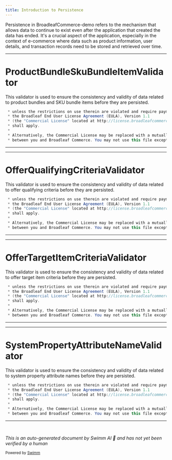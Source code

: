 ```yaml
---
title: Introduction to Persistence
---
```

Persistence in BroadleafCommerce-demo refers to the mechanism that allows data to continue to exist even after the application that created the data has ended. It's a crucial aspect of the application, especially in the context of e-commerce where data such as product information, user details, and transaction records need to be stored and retrieved over time.

<SwmSnippet path="/admin/broadleaf-admin-module/src/main/java/org/broadleafcommerce/admin/persistence/validation/ProductBundleSkuBundleItemValidator.java" line="9">

---

# ProductBundleSkuBundleItemValidator

This validator is used to ensure the consistency and validity of data related to product bundles and SKU bundle items before they are persisted.

```java
 * unless the restrictions on use therein are violated and require payment to Broadleaf in which case
 * the Broadleaf End User License Agreement (EULA), Version 1.1
 * (the "Commercial License" located at http://license.broadleafcommerce.org/commercial_license-1.1.txt)
 * shall apply.
 * 
 * Alternatively, the Commercial License may be replaced with a mutually agreed upon license (the "Custom License")
 * between you and Broadleaf Commerce. You may not use this file except in compliance with the applicable license.
```

---

</SwmSnippet>

<SwmSnippet path="/admin/broadleaf-admin-module/src/main/java/org/broadleafcommerce/admin/persistence/validation/OfferQualifyingCriteriaValidator.java" line="9">

---

# OfferQualifyingCriteriaValidator

This validator is used to ensure the consistency and validity of data related to offer qualifying criteria before they are persisted.

```java
 * unless the restrictions on use therein are violated and require payment to Broadleaf in which case
 * the Broadleaf End User License Agreement (EULA), Version 1.1
 * (the "Commercial License" located at http://license.broadleafcommerce.org/commercial_license-1.1.txt)
 * shall apply.
 * 
 * Alternatively, the Commercial License may be replaced with a mutually agreed upon license (the "Custom License")
 * between you and Broadleaf Commerce. You may not use this file except in compliance with the applicable license.
```

---

</SwmSnippet>

<SwmSnippet path="/admin/broadleaf-admin-module/src/main/java/org/broadleafcommerce/admin/persistence/validation/OfferTargetItemCriteriaValidator.java" line="9">

---

# OfferTargetItemCriteriaValidator

This validator is used to ensure the consistency and validity of data related to offer target item criteria before they are persisted.

```java
 * unless the restrictions on use therein are violated and require payment to Broadleaf in which case
 * the Broadleaf End User License Agreement (EULA), Version 1.1
 * (the "Commercial License" located at http://license.broadleafcommerce.org/commercial_license-1.1.txt)
 * shall apply.
 * 
 * Alternatively, the Commercial License may be replaced with a mutually agreed upon license (the "Custom License")
 * between you and Broadleaf Commerce. You may not use this file except in compliance with the applicable license.
```

---

</SwmSnippet>

<SwmSnippet path="/admin/broadleaf-admin-module/src/main/java/org/broadleafcommerce/admin/persistence/validation/SystemPropertyAttributeNameValidator.java" line="9">

---

# SystemPropertyAttributeNameValidator

This validator is used to ensure the consistency and validity of data related to system property attribute names before they are persisted.

```java
 * unless the restrictions on use therein are violated and require payment to Broadleaf in which case
 * the Broadleaf End User License Agreement (EULA), Version 1.1
 * (the "Commercial License" located at http://license.broadleafcommerce.org/commercial_license-1.1.txt)
 * shall apply.
 * 
 * Alternatively, the Commercial License may be replaced with a mutually agreed upon license (the "Custom License")
 * between you and Broadleaf Commerce. You may not use this file except in compliance with the applicable license.
```

---

</SwmSnippet>

&nbsp;

*This is an auto-generated document by Swimm AI 🌊 and has not yet been verified by a human*

<SwmMeta version="3.0.0" repo-id="Z2l0aHViJTNBJTNBQnJvYWRsZWFmQ29tbWVyY2UtZGVtbyUzQSUzQWdpbGFkbmF2b3Q=" repo-name="BroadleafCommerce-demo" doc-type="overview"><sup>Powered by [Swimm](/)</sup></SwmMeta>
